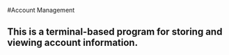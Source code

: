 #Account Management

## This is a terminal-based program for storing and viewing account information.

##